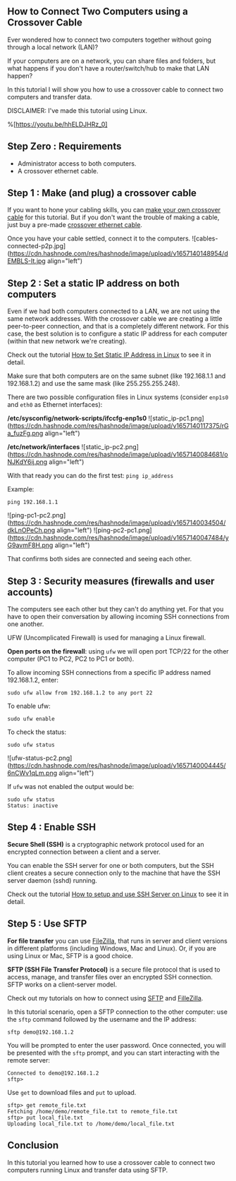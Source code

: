 ## How to Connect Two Computers using a Crossover Cable

Ever wondered how to connect two computers together without going through a local network (LAN)?

If your computers are on a network, you can share files and folders, but what happens if you don't have a router/switch/hub to make that LAN happen?

In this tutorial I will show you how to use a crossover cable to connect two computers and transfer data.

DISCLAIMER: I've made this tutorial using Linux.

%[https://youtu.be/hhELDJHRz_0]

## Step Zero : Requirements

- Administrator access to both computers.
- A crossover ethernet cable.

## Step 1 : Make (and plug) a crossover cable

If you want to hone your cabling skills, you can [make your own crossover cable](https://blog.livialima.net/how-to-make-a-network-cable) for this tutorial. But if you don't want the trouble of making a cable, just buy a pre-made [crossover ethernet cable](https://www.amazon.com/Tripp-Lite-350MHz-Molded-Cross-over/dp/B0056YN7QE/ref=sr_1_3?dchild=1&keywords=crossover+ethernet+cable+cat5&qid=1602262952&sr=8-3).

Once you have your cable settled, connect it to the computers.
![cables-connected-p2p.jpg](https://cdn.hashnode.com/res/hashnode/image/upload/v1657140148954/dEMBLS-It.jpg align="left")

## Step 2 : Set a static IP address on both computers

Even if we had both computers connected to a LAN, we are not using the same network addresses. With the crossover cable we are creating a little peer-to-peer connection, and that is a completely different network. For this case, the best solution is to configure a static IP address for each computer (within that new network we're creating).

Check out the tutorial [How to Set Static IP Address in Linux](https://blog.livialima.net/how-to-set-static-ip-address-on-linux) to see it in detail.

Make sure that both computers are on the same subnet (like 192.168.1.1 and 192.168.1.2) and use the same mask (like 255.255.255.248).

There are two possible configuration files in Linux systems (consider ```enp1s0``` and ```eth0``` as Ethernet interfaces):

**/etc/sysconfig/network-scripts/ifccfg-enp1s0**
![static_ip-pc1.png](https://cdn.hashnode.com/res/hashnode/image/upload/v1657140117375/rGa_fuzFg.png align="left")

**/etc/network/interfaces**
![static_ip-pc2.png](https://cdn.hashnode.com/res/hashnode/image/upload/v1657140084681/oNJKdY6ij.png align="left")

With that ready you can do the first test: ```ping ip_address```

Example:
```
ping 192.168.1.1
```

![ping-pc1-pc2.png](https://cdn.hashnode.com/res/hashnode/image/upload/v1657140034504/dkLnOPeCh.png align="left")
![ping-pc2-pc1.png](https://cdn.hashnode.com/res/hashnode/image/upload/v1657140047484/yG9avmF8H.png align="left")

That confirms both sides are connected and seeing each other.

## Step 3 : Security measures (firewalls and user accounts)

The computers see each other but they can't do anything yet. For that you have to open their conversation by allowing incoming SSH connections from one another.

UFW (Uncomplicated Firewall) is used for managing a Linux firewall.

**Open ports on the firewall**: using ```ufw``` we will open port TCP/22 for the other computer (PC1 to PC2, PC2 to PC1 or both).

To allow incoming SSH connections from a specific IP address named 192.168.1.2, enter:
```
sudo ufw allow from 192.168.1.2 to any port 22
```

To enable ufw:
```
sudo ufw enable
```

To check the status:
```
sudo ufw status
```
![ufw-status-pc2.png](https://cdn.hashnode.com/res/hashnode/image/upload/v1657140004445/6nCWv1qLm.png align="left")

If ```ufw``` was not enabled the output would be:
```
sudo ufw status
Status: inactive
```

## Step 4 : Enable SSH

**Secure Shell (SSH)** is a cryptographic network protocol used for an encrypted connection between a client and a server.

You can enable the SSH server for one or both computers, but the SSH client creates a secure connection only to the machine that have the SSH server daemon (sshd) running.

Check out the tutorial [How to setup and use SSH Server on Linux](https://blog.livialima.net/how-to-setup-and-use-ssh-server-on-linux) to see it in detail.

## Step 5 : Use SFTP

**For file transfer** you can use [FileZilla](https://filezilla-project.org/), that runs in server and client versions in different platforms (including Windows, Mac and Linux). Or, if you are using Linux or Mac, SFTP is a good choice.

**SFTP (SSH File Transfer Protocol)** is a secure file protocol that is used to access, manage, and transfer files over an encrypted SSH connection. SFTP works on a client-server model.

Check out my tutorials on how to connect using [SFTP](https://blog.livialima.net/sftp-basic-commands) and [FilleZilla](https://blog.livialima.net/filezilla-basics).

In this tutorial scenario, open a SFTP connection to the other computer: use the ```sftp``` command followed by the username and the IP address:

```
sftp demo@192.168.1.2
```

You will be prompted to enter the user password. Once connected, you will be presented with the ```sftp``` prompt, and you can start interacting with the remote server:

```
Connected to demo@192.168.1.2
sftp>
```

Use ```get``` to download files and ```put``` to upload.

```
sftp> get remote_file.txt
Fetching /home/demo/remote_file.txt to remote_file.txt
sftp> put local_file.txt
Uploading local_file.txt to /home/demo/local_file.txt
```

## Conclusion

In this tutorial you learned how to use a crossover cable to connect two computers running Linux and transfer data using SFTP.
